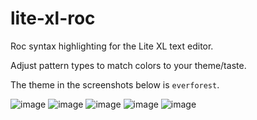 # lite-xl-roc
Roc syntax highlighting for the Lite XL text editor.

Adjust pattern types to match colors to your theme/taste.

The theme in the screenshots below is `everforest`.

![image](https://github.com/user-attachments/assets/70b2ebc1-df93-4f19-9e81-0b8d3f843ff0)
![image](https://github.com/user-attachments/assets/7f603df8-df3c-4cec-835a-1fdee0730746)
![image](https://github.com/user-attachments/assets/70b2e5b8-e26f-4d56-9c4f-554074606133)
![image](https://github.com/user-attachments/assets/21329051-4bd6-4c9b-8b8d-626f0b9810d0)
![image](https://github.com/user-attachments/assets/f62af936-19e4-4ab6-a509-afd360836429)
